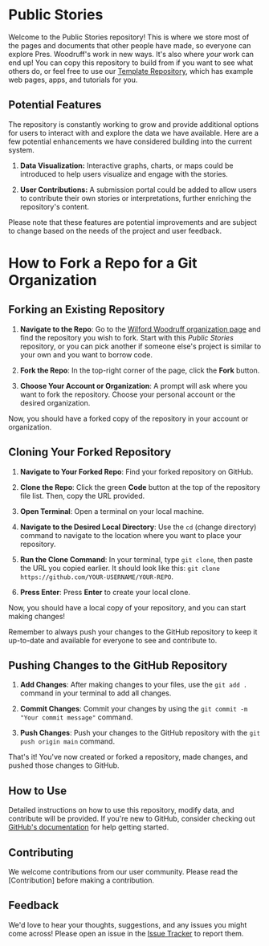 # Public Stories

Welcome to the Public Stories repository! This is where we store most of the pages and documents that other people have made, so everyone can explore Pres. Woodruff's work in new ways. It's also where *your* work can end up! You can copy this repository to build from if you want to see what others do, or feel free to use our [Template Repository](https://github.com/wilfordwoodruff/TEMPLATE), which has example web pages, apps, and tutorials for you.

## Potential Features

The repository is constantly working to grow and provide additional options for users to interact with and explore the data we have available. Here are a few potential enhancements we have considered building into the current system.

1. **Data Visualization:** Interactive graphs, charts, or maps could be introduced to help users visualize and engage with the stories.

2. **User Contributions:** A submission portal could be added to allow users to contribute their own stories or interpretations, further enriching the repository's content.

Please note that these features are potential improvements and are subject to change based on the needs of the project and user feedback.

# How to Fork a Repo for a Git Organization

## Forking an Existing Repository

1. **Navigate to the Repo**: Go to the [Wilford Woodruff organization page](https://github.com/wilfordwoodruff) and find the repository you wish to fork. Start with this *Public Stories* repository, or you can pick another if someone else's project is similar to your own and you want to borrow code.

2. **Fork the Repo**: In the top-right corner of the page, click the **Fork** button.

3. **Choose Your Account or Organization**: A prompt will ask where you want to fork the repository. Choose your personal account or the desired organization.

Now, you should have a forked copy of the repository in your account or organization.

## Cloning Your Forked Repository

1. **Navigate to Your Forked Repo**: Find your forked repository on GitHub.

2. **Clone the Repo**: Click the green **Code** button at the top of the repository file list. Then, copy the URL provided.

3. **Open Terminal**: Open a terminal on your local machine.

4. **Navigate to the Desired Local Directory**: Use the `cd` (change directory) command to navigate to the location where you want to place your repository.

5. **Run the Clone Command**: In your terminal, type `git clone`, then paste the URL you copied earlier. It should look like this: `git clone https://github.com/YOUR-USERNAME/YOUR-REPO`.

6. **Press Enter**: Press **Enter** to create your local clone.

Now, you should have a local copy of your repository, and you can start making changes!

Remember to always push your changes to the GitHub repository to keep it up-to-date and available for everyone to see and contribute to. 


## Pushing Changes to the GitHub Repository

1. **Add Changes**: After making changes to your files, use the `git add .` command in your terminal to add all changes.

2. **Commit Changes**: Commit your changes by using the `git commit -m "Your commit message"` command.

3. **Push Changes**: Push your changes to the GitHub repository with the `git push origin main` command.

That's it! You've now created or forked a repository, made changes, and pushed those changes to GitHub.


## How to Use

Detailed instructions on how to use this repository, modify data, and contribute will be provided. If you're new to GitHub, consider checking out [GitHub's documentation](https://docs.github.com/en/github) for help getting started.

## Contributing

We welcome contributions from our user community. Please read the [Contribution] before making a contribution.

## Feedback

We'd love to hear your thoughts, suggestions, and any issues you might come across! Please open an issue in the [Issue Tracker](https://github.com/wilfordwoodruff/Public_Stories//issues) to report them.

